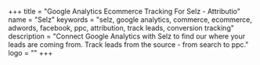 +++
title = "Google Analytics Ecommerce Tracking For Selz - Attributio"
name = "Selz"
keywords = "selz, google analytics, commerce, ecommerce, adwords, facebook, ppc, attribution, track leads, conversion tracking"
description = "Connect Google Analytics with Selz to find our where your leads are coming from. Track leads from the source - from search to ppc."
logo = ""
+++
